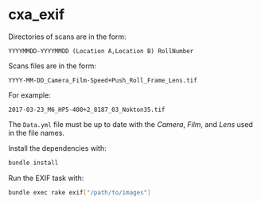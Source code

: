 # cxa_exif

Directories of scans are in the form:

```
YYYYMMDD-YYYYMMDD (Location A,Location B) RollNumber
```

Scans files are in the form:

```
YYYY-MM-DD_Camera_Film-Speed+Push_Roll_Frame_Lens.tif
```

For example:

```
2017-03-23_M6_HP5-400+2_8187_03_Nokton35.tif
```

The `Data.yml` file must be up to date with the *Camera*, *Film*, and *Lens*
used in the file names.

Install the dependencies with:

```sh
bundle install
```

Run the EXIF task with:


```sh
bundle exec rake exif["/path/to/images"]
```
